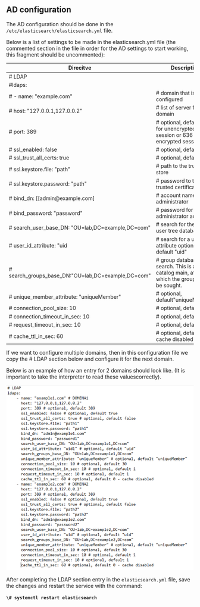AD configuration
----------------

The AD configuration should be done in the `/etc/elasticsearch/elasticsearch.yml` 
file.

Below is a list of settings to be made in the elasticsearch.yml file
(the commented section in the file in order for the AD settings to
start working, this fragment should be uncommented):


|**Direcitve**                          		| **Description**               							|
| ------------------------------------------------------|---------------------------------------------------------------------------------------|
| # LDAP                                		|                              								|
| #ldaps:                               		|                               							|
| # - name: \"example.com\"             		|# domain that is configured    							|
| # host: \"127.0.0.1,127.0.0.2\"       		|# list of server for this domain							|
| # port: 389                           		|# optional, default 389 for unencrypted session or 636 for encrypted sessions		|
|# ssl\_enabled: false                  		|# optional, default true       							|
|# ssl\_trust\_all\_certs: true         		|# optional, default false      							|
|# ssl.keystore.file: \"path\"          		|# path to the truststore store 							|
|# ssl.keystore.password: \"path\"      		|# password to the trusted certificate store  						|
|# bind\_dn: [[admin\@example.com]      		|# account name administrator   							|
|# bind\_password: \"password\"         		|# password for the administrator account 						|
|# search\_user\_base\_DN: \"OU=lab,DC=example,DC=com\" |# search for the DN user tree database 						|
|# user\_id\_attribute: \"uid           		|# search for a user attribute optional, by default \"uid\"            			|
|# search\_groups\_base\_DN:\"OU=lab,DC=example,DC=com\"|# group database search. This is a catalog main, after which the groups will be sought.|
|# unique\_member\_attribute: \"uniqueMember\" 		|# optional, default\"uniqueMember\"							|
|# connection\_pool\_size: 10                  		|# optional, default 30									|
|# connection\_timeout\_in\_sec: 10                  	|# optional, default 1									|
|# request\_timeout\_in\_sec: 10                     	|# optional, default 1									|
|# cache\_ttl\_in\_sec: 60                           	|# optional, default 0 - cache disabled							|

If we want to configure multiple domains, then in this configuration
file we copy the \# LDAP section below and configure it for the next
domain. 

Below is an example of how an entry for 2 domains should look
like. (It is important to take the interpreter to read these values
​​correctly).

![](/./media/media/image77.png)

After completing the LDAP section entry in the `elasticsearch.yml` file,
save the changes and restart the service with the command:

**`\# systemctl restart elasticsearch`**
